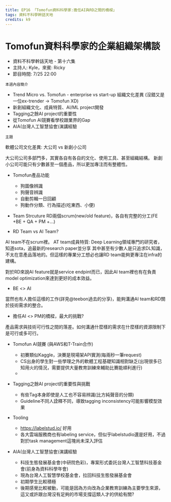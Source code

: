 ```yaml
---
title: EP16 「Tomofun資料科學家:擔任AI與RD之間的橋樑」 
tags: 資料不科學幹話天地
credits: k9
---
```


# Tomofun資料科學家的企業組織架構談

* 資料不科學幹話天地 - 第十六集
* 主持人: Kyle，來賓: Ricky
* 節目時間: 7/25 22:00

```本週內容簡介```

- Trend Micro vs. Tomofun - enterprise vs start-up 組織文化差異 (沒錯又是一位ex-trender -> Tomofun XD)
- 新創組織文化、成員特質、AI/ML project開發
- Tagging之餘AI project的重要性
- 從Tomofun AI競賽看學校跟業界的Gap
- AIA(台灣人工智慧協會)演講經驗

```主題```

軟體公司文化差異: 大公司 vs 新創小公司

大公司公司多部門多，其實各自有各自的文化、使用工具、甚至組織結構。
新創小公司可能只有少數甚至一個產品，所以更加專注而有整體性。

- Tomofun產品功能
    * 狗圖像辨識
    * 狗聲音辨識
    * 自動剪輯一日回顧
    * 狗動作分類、行為描述(吃東西、小便)

- Team Strcuture
RD兩個scrum(new/old feature)，各自有完整的分工(FE +BE + QA + PM +...)

- RD Team vs AI Team?

AI team不在scrum裡。
AT team成員特質: Deep Learning領域專門的研究者，知道sota，追最新的research paper並分享
其中甚至有少數人是只追求DL知識，不太在意產品落地的。但這樣的專業分工想必也讓RD team能夠更專注在infra的建構。

對於RD來說AI feature就是service endpint而已，因此AI team裡也有在負責model optimization來達到更好的成本效益。

- BE <> AI

當然也有人擔任這樣的工作(詳見@teebon過去的分享)，能夠溝通AI team和RD關於技術需求的整合。

- 擔任AI <> PM的橋樑，最大的挑戰?

產品需求與技術可行性之間的落差。如何溝通什麼樣的需求在什麼樣的資源限制下是可行或多可行。

- Tomofun AI競賽 (與AWS和T-Train合作)
    - 初賽類似Kaggle，決賽是現場架API實測(每兩秒一筆request)
    - CS出身的學生對一些學理之外的軟體工程基礎知識相對缺乏(出現很多已知用火的情況，需要提供大量教育訓練來輔助比賽能順利進行)
    - 

- Tagging之餘AI project的重要性與挑戰
    - 有些Tag本身即使是人工也不容易辨識(比方純聲音的分類)
    - Guideline不同人詮釋不同，導致tagging inconsistency可能影響模型效果

- Tooling
    - https://labelstud.io/ 好用
    - 各大雲端服務商也有labeling service，但似乎labelstudio還是好用，不過對於task management這塊尚未深入評估

- AIA(台灣人工智慧協會)演講經驗
    - 科技生態發展基金會(中研院色彩)，專案形式委託台灣人工智慧科技基金會(前身為資料科學年會)
    - 現為台灣人工智慧學校基金會，拉回科技生態發展基金會
    - 初期學生比較積極
    - 後期感覺比較被動，可能是因為方向改為企業教育訓練為主要學生來源，這又或許跟台灣沒有足夠的市場支撐這類人才的供給有關?
